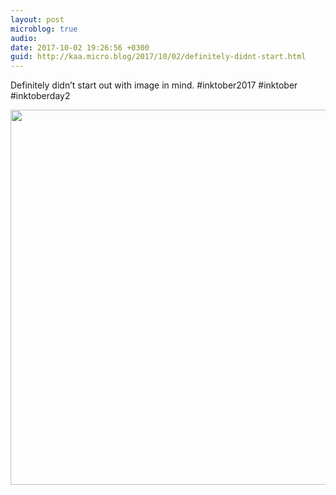 ```yaml
---
layout: post
microblog: true
audio: 
date: 2017-10-02 19:26:56 +0300
guid: http://kaa.micro.blog/2017/10/02/definitely-didnt-start.html
---
```

Definitely didn’t start out with image in mind. #inktober2017 #inktober #inktoberday2

<img src="http://www.kaa.bz/uploads/2018/624f435d6f.jpg" width="600" height="600" />
